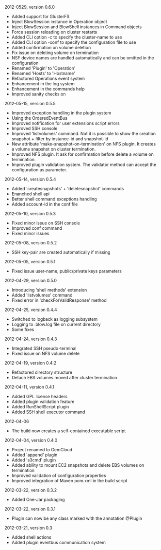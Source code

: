 2012-0529, version 0.6.0
- Added support for GlusterFS
- Inject BlowSession instance in Operation object
- Inject BlowSession and BlowShell instances in Command objects
- Force session reloading on cluster restarts
- Added CLI option -c to specify the cluster-name to use
- Added CLI option -conf to specify the configuration file to use
- Added confirmation on volume deletion
- Fix issue on deleting volume on termination
- NSF device names are handled automatically and can be omitted in the configuration
- Renamed 'Plugin' to 'Operation'
- Renamed 'Hosts' to 'Hostname'
- Refactored Operations event system
- Enhancement in the log system
- Enhancement in the commands help
- Improved sanity checks on

2012-05-15, version 0.5.5
- Improved exception handling in the plugin system
- Using the OrderedEventBus
- Improved notification for user extensions script errors
- Improved SSH console
- Improved 'listvolumes' command. Not it is possible to show the creation snapshot + filter by instance-id and snapshot-id
- New attribute 'make-snapshot-on-termination' on NFS plugin. It creates a volume snapshot on cluster termination.
- Improved NFS plugin. It ask for confirmation before delete a volume on termination.
- Improved plugin validation system. The validator method can accept the configuration as parameter.

2012-05-14, version 0.5.4
- Added 'createsnapshots' + 'deletesnapshot' commands
- Enanched shell api 
- Better shell command exceptions handling
- Added account-id in the conf file

2012-05-10, version 0.5.3
- Fixed minor issue on SSH console
- Improved conf command
- Fixed minor issues

2012-05-08, version 0.5.2
- SSH key-pair are created automatically if missing 

2012-05-05, version 0.5.1
- Fixed issue user-name, public/private keys parameters 

2012-04-29, version 0.5.0
- Introducing 'shell methods' extension
- Added 'listvolumes' command
- Fixed error in 'checkForValidResponse' method

2012-04-25, version 0.4.4
- Switched to logback as logging subsystem
- Logging to .blow.log file on current directory
- Some fixes

2012-04-24, version 0.4.3
- Integrated SSH pseudo-terminal
- Fixed issue on NFS volume delete

2012-04-19, version 0.4.2
- Refactored directory structure
- Detach EBS volumes moved after cluster termination

2012-04-11, version 0.4.1
- Added GPL license headers
- Added plugin validation feature
- Added RunShellScript plugin
- Added SSH shell executor command

2012-04-06
- The build now creates a self-contained executable script

2012-04-04, version 0.4.0
- Project renamed to GemCloud
- Added 'append' plugin
- Added 's3cmd' plugin
- Added ability to mount EC2 snapshots and delete EBS volumes on termination
- Improved validation of configuration properties
- Improved integration of Maven pom.xml in the build script

2012-03-22, version 0.3.2
- Added One-Jar packaging 

2012-03-22, version 0.3.1
- Plugin can now be any class marked with the annotation @Plugin

2012-03-21, version 0.3
- Added shell actions
- Added plugin eventbus communication system




